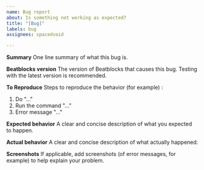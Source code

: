```yaml
---
name: Bug report
about: Is something not working as expected?
title: "[Bug]"
labels: bug
assignees: spacedvoid

---
```


**Summary**
One line summary of what this bug is.

**Beatblocks version**
The version of Beatblocks that causes this bug. Testing with the latest version is recommended.

**To Reproduce**
Steps to reproduce the behavior (for example) :
1. Do "..."
2. Run the command "..."
3. Error message "..."

**Expected behavior**
A clear and concise description of what you expected to happen.

**Actual behavior**
A clear and concise description of what actually happened.

**Screenshots**
If applicable, add screenshots (of error messages, for example) to help explain your problem.
